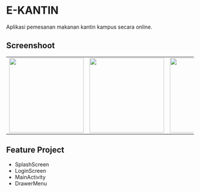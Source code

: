 # E-KANTIN
Aplikasi pemesanan makanan kantin kampus secara online.

## Screenshoot

<table>
    <tr>
        <td><img width="200px" src="https://github.com/ridwanharts/eKantin/blob/master/screenshoot/screenshot-2019-12-10_14.10.23.628.png"></td>
        <td><img width="200px" src="https://github.com/ridwanharts/eKantin/blob/master/screenshoot/screenshot-2019-12-10_14.10.27.74.png"></td>
        <td><img width="200px" src="https://github.com/ridwanharts/eKantin/blob/master/screenshoot/screenshot-2019-12-10_14.10.42.661.png"></td>
        <td><img width="200px" src="https://github.com/ridwanharts/eKantin/blob/master/screenshoot/screenshot-2019-12-10_14.10.46.396.png"></td>
    </tr>
</table>

## Feature Project

* SplashScreen
* LoginScreen
* MainActivity
* DrawerMenu


```java

```
